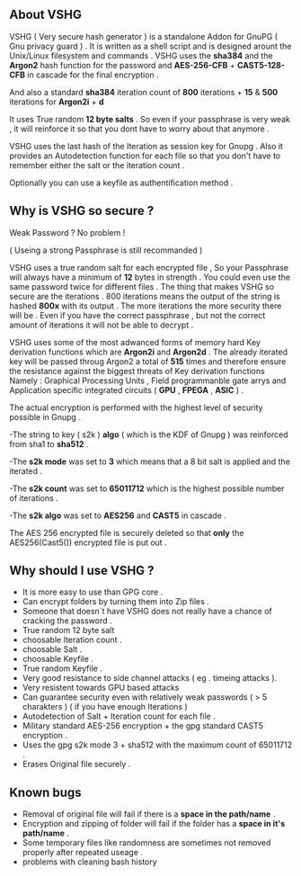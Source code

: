 About VSHG
-------------

VSHG ( Very secure hash generator ) is a standalone Addon for GnuPG ( Gnu privacy guard ) .
It is written as a shell script and is designed arount the Unix/Linux filesystem and commands . 
VSHG uses the **sha384** and the **Argon2** hash function for the password and 
**AES-256-CFB** + **CAST5-128-CFB** in cascade for the final encryption . 

And also a standard **sha384** iteration count of **800** iterations + **15** & **500** iterations for **Argon2i** + **d**

It uses True random **12 byte salts** .
So even if your passphrase is very weak , it will reinforce it so that 
you dont have to worry about that anymore .

VSHG uses the last hash of the Iteration as session key for Gnupg .
Also it provides an Autodetection function for each file so that you
don't have to remember either the salt or the iteration count . 

Optionally you can use a keyfile as authentification method .

Why is VSHG so secure ?
-----------------------
Weak Password ? No problem !

( Useing a strong Passphrase is still recommanded ) 

VSHG uses a true random salt for each encrypted file , So your 
Passphrase will always have a minimum of **12** bytes in strength .
You could even use the same password twice for different files .
The thing that makes VSHG so secure are the iterations .
800 iterations means the output of the string is hashed **800x** 
with its output . 
The more iterations the more security there will be .
Even if you have the correct passphrase , but not the correct
amount of iterations it will not be able to decrypt .

VSHG uses some of the most adwanced forms of memory hard Key derivation functions which are 
**Argon2i** and **Argon2d** . The already iterated key will be passed throug Argon2 a total of **515** times 
and therefore ensure the resistance against the biggest threats of Key derivation functions 
Namely : Graphical Processing Units , Field programmanble gate arrys and 
Application specific integrated circuits ( **GPU** , **FPEGA** , **ASIC** ) .

The actual encryption is performed with the highest level of security possible in Gnupg . 

-The string to key ( s2k ) **algo** ( which is the KDF of Gnupg ) was reinforced from sha1 to **sha512** . 

-The **s2k mode** was set to **3** which means that a 8 bit salt is applied and the iterated .

-The **s2k count** was set to **65011712** which is the highest possible number of iterations . 

-The **s2k algo** was set to **AES256** and **CAST5** in cascade . 

The AES 256 encrypted file is securely deleted so that **only** the AES256(Cast5()) encrypted file is put out . 

Why should I use VSHG ? 
-----------------------
* It is more easy to use than GPG core . 
* Can encrypt folders by turning them into Zip files .
* Someone that doesn´t have VSHG does not really have a chance of cracking the password .
* True random 12 byte salt 
* choosable Iteration count .
* choosable Salt . 
* choosable Keyfile .
* True random Keyfile . 
* Very good resistance to side channel attacks ( eg . timeing attacks ).
* Very resistent towards GPU based attacks 
* Can guarantee security even with relatively weak passwords ( > 5 charakters )
  ( if you have enough Iterations ) 
* Autodetection of Salt + Iteration count for each file . 
* Military standard AES-256 encryption + the gpg standard CAST5 encryption .
* Uses the gpg s2k mode 3 + sha512 with the maximum count of 65011712 .
* Erases Original file securely .

Known bugs
------------

* Removal of original file will fail if there is a **space in the path/name** . 
* Encryption and zipping of folder will fail if the folder has a **space in it's path/name** . 
* Some temporary files like randomness are sometimes not removed properly after repeated useage .  
* problems with cleaning bash history 
